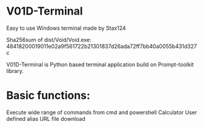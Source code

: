# V01D-Terminal
Easy to use Windows terminal made by Stax124

Sha256sum of dist/Void/Void.exe:
48418200019011e02a9f561722b21301837d26ada72ff7bb40a0055b431d327c

V01D-Terminal is Python based terminal application build on Prompt-toolkit library.

# Basic functions:
  Execute wide range of commands from cmd and powershell
  Calculator
  User defined alias
  URL file download
  
